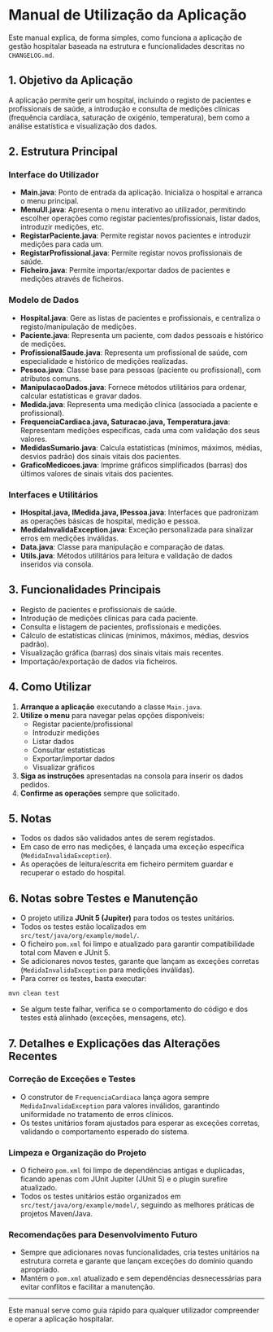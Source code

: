 # Manual de Utilização da Aplicação

Este manual explica, de forma simples, como funciona a aplicação de gestão hospitalar baseada na estrutura e funcionalidades descritas no `CHANGELOG.md`.

## 1. Objetivo da Aplicação
A aplicação permite gerir um hospital, incluindo o registo de pacientes e profissionais de saúde, a introdução e consulta de medições clínicas (frequência cardíaca, saturação de oxigénio, temperatura), bem como a análise estatística e visualização dos dados.

## 2. Estrutura Principal

### Interface do Utilizador
- **Main.java**: Ponto de entrada da aplicação. Inicializa o hospital e arranca o menu principal.
- **MenuUI.java**: Apresenta o menu interativo ao utilizador, permitindo escolher operações como registar pacientes/profissionais, listar dados, introduzir medições, etc.
- **RegistarPaciente.java**: Permite registar novos pacientes e introduzir medições para cada um.
- **RegistarProfissional.java**: Permite registar novos profissionais de saúde.
- **Ficheiro.java**: Permite importar/exportar dados de pacientes e medições através de ficheiros.

### Modelo de Dados
- **Hospital.java**: Gere as listas de pacientes e profissionais, e centraliza o registo/manipulação de medições.
- **Paciente.java**: Representa um paciente, com dados pessoais e histórico de medições.
- **ProfissionalSaude.java**: Representa um profissional de saúde, com especialidade e histórico de medições realizadas.
- **Pessoa.java**: Classe base para pessoas (paciente ou profissional), com atributos comuns.
- **ManipulacaoDados.java**: Fornece métodos utilitários para ordenar, calcular estatísticas e gravar dados.
- **Medida.java**: Representa uma medição clínica (associada a paciente e profissional).
- **FrequenciaCardiaca.java, Saturacao.java, Temperatura.java**: Representam medições específicas, cada uma com validação dos seus valores.
- **MedidasSumario.java**: Calcula estatísticas (mínimos, máximos, médias, desvios padrão) dos sinais vitais dos pacientes.
- **GraficoMedicoes.java**: Imprime gráficos simplificados (barras) dos últimos valores de sinais vitais dos pacientes.

### Interfaces e Utilitários
- **IHospital.java, IMedida.java, IPessoa.java**: Interfaces que padronizam as operações básicas de hospital, medição e pessoa.
- **MedidaInvalidaException.java**: Exceção personalizada para sinalizar erros em medições inválidas.
- **Data.java**: Classe para manipulação e comparação de datas.
- **Utils.java**: Métodos utilitários para leitura e validação de dados inseridos via consola.

## 3. Funcionalidades Principais
- Registo de pacientes e profissionais de saúde.
- Introdução de medições clínicas para cada paciente.
- Consulta e listagem de pacientes, profissionais e medições.
- Cálculo de estatísticas clínicas (mínimos, máximos, médias, desvios padrão).
- Visualização gráfica (barras) dos sinais vitais mais recentes.
- Importação/exportação de dados via ficheiros.

## 4. Como Utilizar
1. **Arranque a aplicação** executando a classe `Main.java`.
2. **Utilize o menu** para navegar pelas opções disponíveis:
   - Registar paciente/profissional
   - Introduzir medições
   - Listar dados
   - Consultar estatísticas
   - Exportar/importar dados
   - Visualizar gráficos
3. **Siga as instruções** apresentadas na consola para inserir os dados pedidos.
4. **Confirme as operações** sempre que solicitado.

## 5. Notas
- Todos os dados são validados antes de serem registados.
- Em caso de erro nas medições, é lançada uma exceção específica (`MedidaInvalidaException`).
- As operações de leitura/escrita em ficheiro permitem guardar e recuperar o estado do hospital.

## 6. Notas sobre Testes e Manutenção

- O projeto utiliza **JUnit 5 (Jupiter)** para todos os testes unitários.
- Todos os testes estão localizados em `src/test/java/org/example/model/`.
- O ficheiro `pom.xml` foi limpo e atualizado para garantir compatibilidade total com Maven e JUnit 5.
- Se adicionares novos testes, garante que lançam as exceções corretas (`MedidaInvalidaException` para medições inválidas).
- Para correr os testes, basta executar:

```sh
mvn clean test
```

- Se algum teste falhar, verifica se o comportamento do código e dos testes está alinhado (exceções, mensagens, etc).

## 7. Detalhes e Explicações das Alterações Recentes

### Correção de Exceções e Testes
- O construtor de `FrequenciaCardiaca` lança agora sempre `MedidaInvalidaException` para valores inválidos, garantindo uniformidade no tratamento de erros clínicos.
- Os testes unitários foram ajustados para esperar as exceções corretas, validando o comportamento esperado do sistema.

### Limpeza e Organização do Projeto
- O ficheiro `pom.xml` foi limpo de dependências antigas e duplicadas, ficando apenas com JUnit Jupiter (JUnit 5) e o plugin surefire atualizado.
- Todos os testes unitários estão organizados em `src/test/java/org/example/model/`, seguindo as melhores práticas de projetos Maven/Java.

### Recomendações para Desenvolvimento Futuro
- Sempre que adicionares novas funcionalidades, cria testes unitários na estrutura correta e garante que lançam exceções do domínio quando apropriado.
- Mantém o `pom.xml` atualizado e sem dependências desnecessárias para evitar conflitos e facilitar a manutenção.

---

Este manual serve como guia rápido para qualquer utilizador compreender e operar a aplicação hospitalar.

